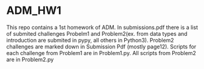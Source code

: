 # ADM_HW1
This repo contains a 1st homework of ADM. In submissions.pdf there is a list of submited challenges Probelm1 and Problem2(ex. from data types and introduction are submited in pypy, all others in Python3). Problem2 challenges are marked down in Submission Pdf (mostly page12). Scripts for each challenge from Problem1 are in Problem1.py. All scripts from Problem2 are in Problem2.py
